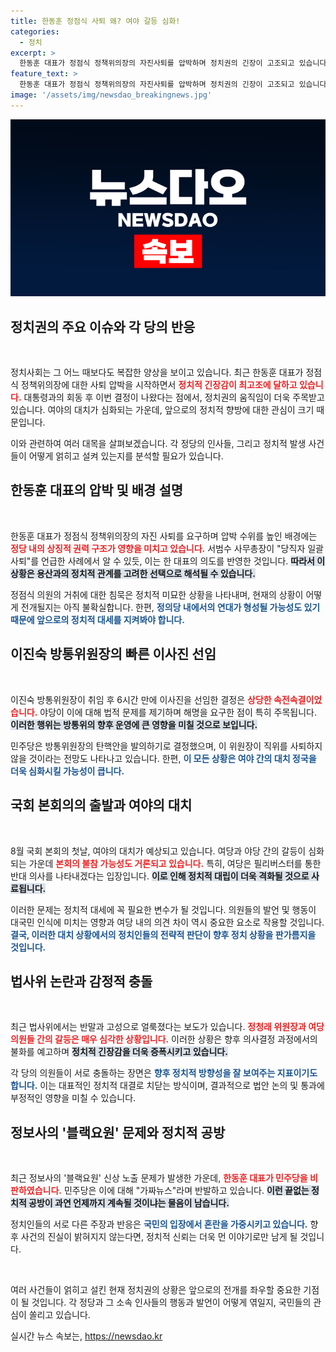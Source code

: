 ```yaml
---
title: 한동훈 정점식 사퇴 왜? 여야 갈등 심화!
categories:
  - 정치
excerpt: >
  한동훈 대표가 정점식 정책위의장의 자진사퇴를 압박하며 정치권의 긴장이 고조되고 있습니다. 대통령 회동 이후 발표된 이 결정은 당내 갈등의 새로운 국면을 예고하며, 여야 대치의 불꽃을 더욱 지필 것으로 보입니다.
feature_text: >
  한동훈 대표가 정점식 정책위의장의 자진사퇴를 압박하며 정치권의 긴장이 고조되고 있습니다. 대통령 회동 이후 발표된 이 결정은 당내 갈등의 새로운 국면을 예고하며, 여야 대치의 불꽃을 더욱 지필 것으로 보입니다.
image: '/assets/img/newsdao_breakingnews.jpg'
---
```


<p><img src="/assets/img/newsdao_breakingnews.jpg" alt="cryptoinkorea 속보" /></p>

<h2 data-ke-size="size26">정치권의 주요 이슈와 각 당의 반응</h2>

<p data-ke-size="size16">&nbsp;</p>

<p>정치사회는 그 어느 때보다도 복잡한 양상을 보이고 있습니다. 최근 한동훈 대표가 정점식 정책위의장에 대한 사퇴 압박을 시작하면서 <b><span style="color: #ee2323;">정치적 긴장감이 최고조에 달하고 있습니다.</span></b> 대통령과의 회동 후 이번 결정이 나왔다는 점에서, 정치권의 움직임이 더욱 주목받고 있습니다. 여야의 대치가 심화되는 가운데, 앞으로의 정치적 향방에 대한 관심이 크기 때문입니다. </p>

<p>이와 관련하여 여러 대목을 살펴보겠습니다. 각 정당의 인사들, 그리고 정치적 발생 사건들이 어떻게 얽히고 설켜 있는지를 분석할 필요가 있습니다.</p>

<h2 data-ke-size="size26">한동훈 대표의 압박 및 배경 설명</h2>

<p data-ke-size="size16">&nbsp;</p>

<p>한동훈 대표가 정점식 정책위의장의 자진 사퇴를 요구하며 압박 수위를 높인 배경에는 <b><span style="color: #ee2323;">정당 내의 상징적 권력 구조가 영향을 미치고 있습니다.</span></b> 서범수 사무총장이 "당직자 일괄 사퇴"를 언급한 사례에서 알 수 있듯, 이는 한 대표의 의도를 반영한 것입니다. <b><span style="background-color: #21538527;">따라서 이 상황은 용산과의 정치적 관계를 고려한 선택으로 해석될 수 있습니다.</span></b> </p>

<p>정점식 의원의 거취에 대한 침묵은 정치적 미묘한 상황을 나타내며, 현재의 상황이 어떻게 전개될지는 아직 불확실합니다. 한편, <b><span style="color: #1a5490;">정의당 내에서의 연대가 형성될 가능성도 있기 때문에 앞으로의 정치적 대세를 지켜봐야 합니다.</span></b></p>

<h2 data-ke-size="size26">이진숙 방통위원장의 빠른 이사진 선임</h2>

<p data-ke-size="size16">&nbsp;</p>

<p>이진숙 방통위원장이 취임 후 6시간 만에 이사진을 선임한 결정은 <b><span style="color: #ee2323;">상당한 속전속결이었습니다.</span></b> 야당이 이에 대해 법적 문제를 제기하며 해명을 요구한 점이 특히 주목됩니다. <b><span style="background-color: #21538527;">이러한 행위는 방통위의 향후 운영에 큰 영향을 미칠 것으로 보입니다.</span></b> </p>

<p>민주당은 방통위원장의 탄핵안을 발의하기로 결정했으며, 이 위원장이 직위를 사퇴하지 않을 것이라는 전망도 나타나고 있습니다. 한편, <b><span style="color: #1a5490;">이 모든 상황은 여야 간의 대치 정국을 더욱 심화시킬 가능성이 큽니다.</span></b></p>

<h2 data-ke-size="size26">국회 본회의의 출발과 여야의 대치</h2>

<p data-ke-size="size16">&nbsp;</p>

<p>8월 국회 본회의 첫날, 여야의 대치가 예상되고 있습니다. 여당과 야당 간의 갈등이 심화되는 가운데 <b><span style="color: #ee2323;">본회의 불참 가능성도 거론되고 있습니다.</span></b> 특히, 여당은 필리버스터를 통한 반대 의사를 나타내겠다는 입장입니다. <b><span style="background-color: #21538527;">이로 인해 정치적 대립이 더욱 격화될 것으로 사료됩니다.</span></b></p>

<p>이러한 문제는 정치적 대세에 꼭 필요한 변수가 될 것입니다. 의원들의 발언 및 행동이 대국민 인식에 미치는 영향과 여당 내의 의견 차이 역시 중요한 요소로 작용할 것입니다. <b><span style="color: #1a5490;">결국, 이러한 대치 상황에서의 정치인들의 전략적 판단이 향후 정치 상황을 판가름지을 것입니다.</span></b></p>

<h2 data-ke-size="size26">법사위 논란과 감정적 충돌</h2>

<p data-ke-size="size16">&nbsp;</p>

<p>최근 법사위에서는 반말과 고성으로 얼룩졌다는 보도가 있습니다. <b><span style="color: #ee2323;">정청래 위원장과 여당 의원들 간의 갈등은 매우 심각한 상황입니다.</span></b> 이러한 상황은 향후 의사결정 과정에서의 불화를 예고하며 <b><span style="background-color: #21538527;">정치적 긴장감을 더욱 증폭시키고 있습니다.</span></b> </p>

<p>각 당의 의원들이 서로 충돌하는 장면은 <b><span style="color: #1a5490;">향후 정치적 방향성을 잘 보여주는 지표이기도 합니다.</span></b> 이는 대표적인 정치적 대결로 치닫는 방식이며, 결과적으로 법안 논의 및 통과에 부정적인 영향을 미칠 수 있습니다.</p>

<h2 data-ke-size="size26">정보사의 '블랙요원' 문제와 정치적 공방</h2>

<p data-ke-size="size16">&nbsp;</p>

<p>최근 정보사의 '블랙요원' 신상 노출 문제가 발생한 가운데, <b><span style="color: #ee2323;">한동훈 대표가 민주당을 비판하였습니다.</span></b> 민주당은 이에 대해 "가짜뉴스"라며 반발하고 있습니다. <b><span style="background-color: #21538527;">이런 끝없는 정치적 공방이 과연 언제까지 계속될 것이냐는 물음이 남습니다.</span></b> </p>

<p>정치인들의 서로 다른 주장과 반응은 <b><span style="color: #1a5490;">국민의 입장에서 혼란을 가중시키고 있습니다.</span></b> 향후 사건의 진실이 밝혀지지 않는다면, 정치적 신뢰는 더욱 먼 이야기로만 남게 될 것입니다.</p>

<p data-ke-size="size16">&nbsp;</p>

<p>여러 사건들이 얽히고 설킨 현재 정치권의 상황은 앞으로의 전개를 좌우할 중요한 기점이 될 것입니다. 각 정당과 그 소속 인사들의 행동과 발언이 어떻게 엮일지, 국민들의 관심이 쏠리고 있습니다.</p>
실시간 뉴스 속보는, <a href="https://newsdao.kr" rel="dofollow">https://newsdao.kr</a>


